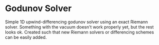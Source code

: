 Godunov Solver
========================

Simple 1D upwind-differencing godunov solver using an exact Riemann solver.
Something with the vacuum doesn't work properly yet, but the rest looks ok.
Created such that new Riemann solvers or differencing schemes can be easily
added.
